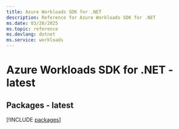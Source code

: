 ```yaml
---
title: Azure Workloads SDK for .NET
description: Reference for Azure Workloads SDK for .NET
ms.date: 03/28/2025
ms.topic: reference
ms.devlang: dotnet
ms.service: workloads
---
```

# Azure Workloads SDK for .NET - latest
## Packages - latest
[!INCLUDE [packages](workloads-index.md)]